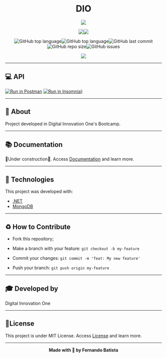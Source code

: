<h1 align="center">DIO</h1>
<p align="center">
<img src="./.github/"/>
</p>


<div align="center">
<img src="https://img.shields.io/badge/DIO-FULLSTACK-15C3D6?style=for-the-badge&logo=appveyor"/><img src="https://img.shields.io/badge/LICENSE-MIT-15C3D6?style=for-the-badge&logo=appveyor" />

![GitHub top language](https://img.shields.io/github/languages/count/Nandosbx/api-mongodb-dotnet?color=15C3D6&&style=for-the-badge&logo=appveyor)![GitHub top language](https://img.shields.io/github/languages/top/Nandosbx/api-mongodb-dotnet?color=15C3D6&&style=for-the-badge&logo=appveyor)![GitHub last commit](https://img.shields.io/github/last-commit/Nandosbx/api-mongodb-dotnet?color=15C3D6&&style=for-the-badge&logo=appveyor)![GitHub repo size](https://img.shields.io/github/repo-size/Nandosbx/api-mongodb-dotnet?color=15C3D6&&style=for-the-badge&logo=appveyor)![GitHub issues](https://img.shields.io/github/issues/Nandosbx/api-mongodb-dotnet?color=15C3D6&&style=for-the-badge&logo=appveyor)
</div>

<p align="center">
<img src="./.github/happyproject.gif"/>
</p>


------------

<h2>💻  API</h2>
<div align="">

[![Run in Postman](https://run.pstmn.io/button.svg)](https://app.getpostman.com/run-collection/43e13c6346173b7ae77c)
[![Run in Insomnia}](https://insomnia.rest/images/run.svg)](https://insomnia.rest/run/?label=api-mongodb-dotnet&uri=https://github.com/Nandosbx/api-mongodb-dotnet/blob/master/api-mongodb-dotnet.insomnia_collection.json)
</div>



------------

<h2>📖 About</h2>

Project developed in Digital Innovation One's Bootcamp.

------------

<h2>📚 Documentation</h2>

🚧Under construction🚧.
Access <a href="https://github.com/Nandosbx/api-mongodb-dotnet/blob/master/DOCUMENTATION.md">Documentation</a> and learn more.

------------

<h2>🚀 Technologies</h2>

This project was developed with:
- [.NET](https://expressjs.com/ ".NET")
- [MongoDB](https://nodejs.org/en/ "MongoDB")


------------


<h2>♻️ How to Contribute</h2>

- Fork this repository;

- Make a branch with your feature: `git checkout -b my-feature`

- Commit your changes: `git commit -m 'feat: My new feature'`

- Push your branch: `git push origin my-feature`

------------

<h2>🎓 Developed by</h2>

Digital Innovation One 

------------


<h2>📃License</h2>

This project is under MIT License. Access <a href="https://github.com/Nandosbx/api-mongodb-dotnet/blob/master/LICENSE.md">License</a> and learn more.

------------


<footer align="center">
 <strong align="center">Made with 💜 by Fernando Batista</strong>
</footer>
